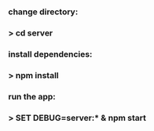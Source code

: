 ### change directory:

### > cd server

### install dependencies:

### > npm install

### run the app:

### > SET DEBUG=server:\* & npm start

